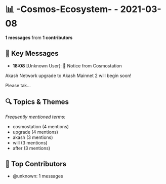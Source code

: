 # 📊 -Cosmos-Ecosystem- - 2021-03-08
**1 messages** from **1 contributors**

## 💬 Key Messages
- **18:08** [Unknown User]: 📌 Notice from Cosmostation

Akash Network upgrade to Akash Mainnet 2 will begin soon!

Please tak...

## 🔍 Topics & Themes
*Frequently mentioned terms:*
- cosmostation (4 mentions)
- upgrade (4 mentions)
- akash (3 mentions)
- will (3 mentions)
- after (3 mentions)

## 👥 Top Contributors
- @unknown: 1 messages